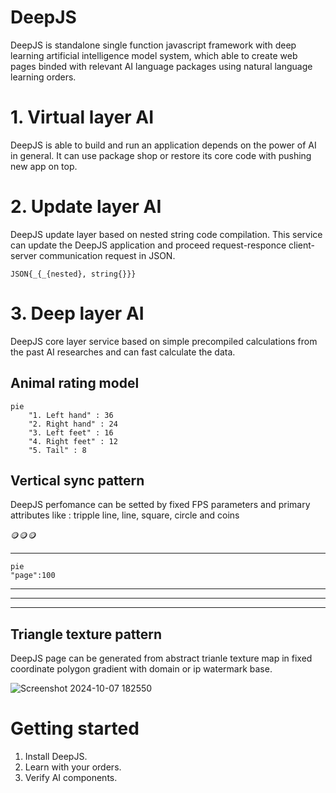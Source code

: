 # DeepJS
DeepJS is standalone single function javascript framework with deep learning artificial intelligence model system, which able to create web pages binded with relevant AI language packages using natural language learning orders.    
# 1. Virtual layer AI
DeepJS is able to build and run an application depends on the power of AI in general. It can use package shop or restore its core code with pushing new app on top.

# 2. Update layer AI
DeepJS update layer based on nested string code compilation. This service can update the DeepJS application and proceed request-responce client-server communication request in JSON. 
       
    JSON{_{_{nested}, string{}}}

# 3. Deep layer AI
DeepJS core layer service based on simple precompiled calculations from the past AI researches and can fast calculate the data.
## Animal rating model
```mermaid
pie
    "1. Left hand" : 36
    "2. Right hand" : 24
    "3. Left feet" : 16
    "4. Right feet" : 12
    "5. Tail" : 8 
```
## Vertical sync pattern
DeepJS perfomance can be setted by fixed FPS parameters and primary attributes like : tripple line, line, square, circle and coins

🪙🪙🪙

---
```mermaid
pie
"page":100
   ```
---
---
---

## Triangle texture pattern
DeepJS page can be generated from abstract trianle texture map in fixed coordinate polygon gradient with domain or ip watermark base.

![Screenshot 2024-10-07 182550](https://github.com/user-attachments/assets/9adc1d97-dd6b-4b29-9f71-1478a0629a68)

# Getting started
1. Install DeepJS.
2. Learn with your orders.
3. Verify AI components.
